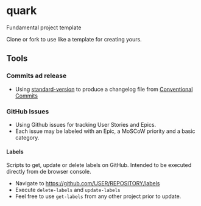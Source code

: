 # quark
Fundamental project template

Clone or fork to use like a template for creating yours.

## Tools

### Commits ad release

- Using [standard-version](https://www.npmjs.com/package/standard-version) to produce a changelog file from [Conventional Commits](https://www.conventionalcommits.org/en/v1.0.0-beta.4/)

### GitHub Issues

- Using Github issues for tracking User Stories and Epics.
- Each issue may be labeled with an Epic, a MoSCoW priority and a basic category.

#### Labels

Scripts to get, update or delete labels on GitHub. Intended to be executed directly from de browser console.

- Navigate to https://github.com/USER/REPOSITORY/labels
- Execute `delete-labels` and `update-labels`
- Feel free to use `get-labels` from any other project prior to update.
